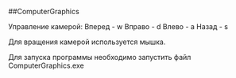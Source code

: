 

##ComputerGraphics

Управление камерой: Вперед - w Вправо - d Влево - a Назад - s

Для вращения камерой используется мышка.

Для запуска программы необходимо запустить файл ComputerGraphics.exe
